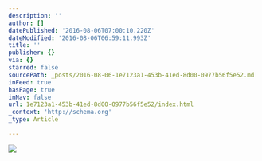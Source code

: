 ```yaml
---
description: ''
author: []
datePublished: '2016-08-06T07:00:10.220Z'
dateModified: '2016-08-06T06:59:11.993Z'
title: ''
publisher: {}
via: {}
starred: false
sourcePath: _posts/2016-08-06-1e7123a1-453b-41ed-8d00-0977b56f5e52.md
inFeed: true
hasPage: true
inNav: false
url: 1e7123a1-453b-41ed-8d00-0977b56f5e52/index.html
_context: 'http://schema.org'
_type: Article

---
```

![](https://the-grid-user-content.s3-us-west-2.amazonaws.com/013874b4-a209-4f3d-8ac2-ddca3cd4e367.jpg)